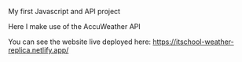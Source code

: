 My first Javascript and API project

Here I make use of the AccuWeather API

You can see the website live deployed here: https://itschool-weather-replica.netlify.app/
